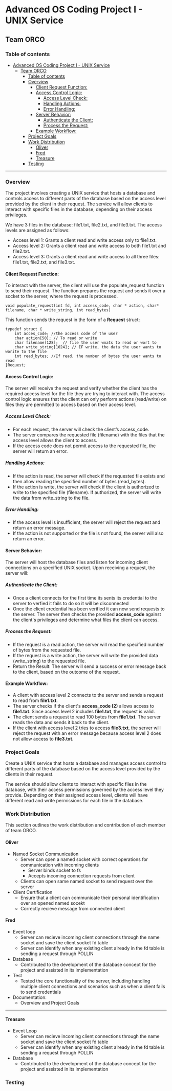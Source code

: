 # Advanced OS Coding Project I - UNIX Service

## Team ORCO

### Table of contents

- [Advanced OS Coding Project I - UNIX Service](#advanced-os-coding-project-i---unix-service)
  - [Team ORCO](#team-orco)
    - [Table of contents](#table-of-contents)
    - [Overview](#overview)
      - [Client Request Function:](#client-request-function)
      - [Access Control Logic:](#access-control-logic)
        - [Access Level Check:](#access-level-check)
        - [Handling Actions:](#handling-actions)
        - [Error Handling:](#error-handling)
      - [Server Behavior:](#server-behavior)
        - [Authenticate the Client:](#authenticate-the-client)
        - [Process the Request:](#process-the-request)
      - [Example Workflow:](#example-workflow)
    - [Project Goals](#project-goals)
    - [Work Distribution](#work-distribution)
      - [Oliver](#oliver)
      - [Fred](#fred)
      - [Treasure](#treasure)
    - [Testing](#testing)

---

### Overview

The project involves creating a UNIX service that hosts a database and controls access to different parts of the database based on the access level provided by the client in their request. The service will allow clients to interact with specific files in the database, depending on their access privileges.

We have 3 files in the database: file1.txt, file2.txt, and file3.txt. The access levels are assigned as follows:

  - Access level 1: Grants a client read and write access only to file1.txt.
  - Access level 2: Grants a client read and write access to both file1.txt and file2.txt.
  - Access level 3: Grants a client read and write access to all three files: file1.txt, file2.txt, and file3.txt.

#### Client Request Function:

To interact with the server, the client will use the populate_request function to send their request. The function prepares the request and sends it over a socket to the server, where the request is processed.

``` 
void populate_request(int fd, int access_code, char * action, char* filename, char * write_string, int read_bytes)
```
This function sends the request in the form of a **Request** struct:
```
typedef struct {
    int acces_code; //the access code of the user
    char action[50]; // To read or write
    char filename[128];  // file the user wnats to read or wort to
    char write_string[1024]; // IF write, the data the user wants to worite to the file
    int read_bytes; //If read, the number of bytes the user wants to read
}Request;
```

#### Access Control Logic:

The server will receive the request and verify whether the client has the required access level for the file they are trying to interact with. The access control logic ensures that the client can only perform actions (read/write) on files they are permitted to access based on their access level.

  ##### Access Level Check:
  - For each request, the server will check the client’s access_code.
  - The server compares the requested file (filename) with the files that the access level allows the client to access.
  - If the access code does not permit access to the requested file, the server will return an error.

  ##### Handling Actions:
  - If the action is read, the server will check if the requested file exists and then allow reading the specified number of bytes (read_bytes).
  - If the action is write, the server will check if the client is authorized to write to the specified file (filename). If authorized, the server will write the data from write_string to the file.

  ##### Error Handling:
  - If the access level is insufficient, the server will reject the request and return an error message.
  - If the action is not supported or the file is not found, the server will also return an error.

  #### Server Behavior:

The server will host the database files and listen for incoming client connections on a specified UNIX socket. Upon receiving a request, the server will:

  ##### Authenticate the Client: 
  - Once a client connects for the first time its sents its credential to the server to verfied it fails to do so it will be disconnected
  - Once the client credential has been verified it can now send requests to the server. The server then checks the provided **access_code** against the client's privileges and determine what files the client can access.
  ##### Process the Request:
  - If the request is a read action, the server will read the specified number of bytes from the requested file.
  - If the request is a write action, the server will write the provided data (write_string) to the requested file.
  - Return the Result: The server will send a success or error message back to the client, based on the outcome of the request.

  #### Example Workflow:

  - A client with access level 2 connects to the server and sends a request to read from **file1.txt**.
  - The server checks if the client's **access_code (2)** allows access to **file1.txt**. Since access level 2 includes **file1.txt**, the request is valid.
  - The client sends a request to read 100 bytes from **file1.txt**. The server reads the data and sends it back to the client.
  - If the client with access level 2 tries to access **file3.txt**, the server will reject the request with an error message because access level 2 does not allow access to **file3.txt**.

### Project Goals

Create a UNIX service that hosts a database and manages access control to different parts of the database based on the access level provided by the clients in their request.

The service should allow clients to interact with specific files in the database, with their access permissions governed by the access level they provide. Depending on their assigned access level, clients will have different read and write permissions for each file in the database.

### Work Distribution

This section outlines the work distribution and contribution of each member of team ORCO.

#### Oliver

- Named Socket Communication
  - Server can open a named socket with correct operations for communication with incoming clients
    - Server binds socket to fs
    - Accepts incoming connection requests from client
  - Clients can open same named socket to send request over the server
- Client Certification
  - Ensure that a client can communicate their personal identification over an opened named socekt
  - Correctly recieve message from connected client

#### Fred

- Event loop 
  - Server can recieve incoming client connections through the name socket and save the client socket fd 
  table
  - Server can identify when any existing client already in the fd table is sending a request through POLLIN
- Database
  - Contributed to the development of the database concept for the project and assisted in its implementation
- Test
  - Tested the core functionality of the server, including handling multiple client connections and scenarios such as when a client fails to send credentials
- Documentation:
  - Overview and Project Goals
---
#### Treasure
- Event Loop
  - Server can recieve incoming client connections through the name socket and save the client socket fd 
  table
  - Server can identify when any existing client already in the fd table is sending a request through POLLIN
- Database
  - Contributed to the development of the database concept for the project and assisted in its implementation
### Testing
